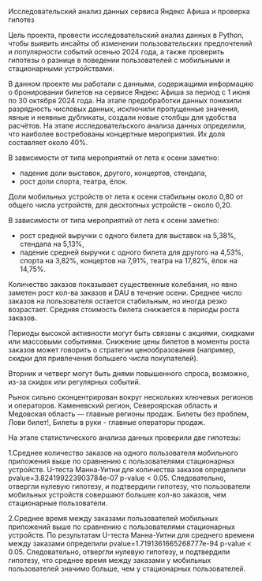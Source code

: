 Исследовательский анализ данных сервиса Яндекс Афиша и проверка гипотез

Цель проекта, провести исследовательский анализ данных в Python, чтобы выявить инсайты об изменении пользовательских предпочтений и популярности событий осенью 2024 года, а также проверить гипотезы о разнице в поведении пользователей с мобильными и стационарными устройствами.
 

В данном проекте мы работали с данными, содержащими информацию о бронировании билетов на сервисе Яндекс Афиша за период с 1 июня по 30 октября 2024 года. 
    На этапе предобработки данных понизили разрядность числовых данных, исключили пропущенные значения, явные и неявные дубликаты, создали новые столбцы для удобства расчётов. 
    На этапе исследовательского анализа данных определили, что наиболее востребованы концертные мероприятия. Их доля составляет около 40%.
    
 В зависимости от типа мероприятий от лета к осени заметно:
- падение доли выставок, другого, концертов, стендапа, 
- рост доли спорта, театра, ёлок.
    
Доли мобильных устройств от лета к осени стабильны около 0,80 от общего числа устройств, для десктопных устройств – около 0,20. 
    
В зависимости от типа мероприятий от лета к осени заметно:
- рост средней выручки с одного билета для выставок на 5,38%, стендапа на 5,13%, 
- падение средней выручки с одного билета для другого на 4,53%, спорта на 3,82%, концертов на 7,91%, театра на 17,82%, ёлок на 14,75%.

Количество заказов показывает существенные колебания, но явно заметен рост кол-ва заказов и DAU в течение осени. Среднее число заказов на пользователя остается стабильным, но иногда резко возрастает. Средняя стоимость билета снижается в периоды роста заказов.
    
Периоды высокой активности могут быть связаны с акциями, скидками или массовыми событиями. Снижение цены билетов в моменты роста заказов может говорить о стратегии ценообразования (например, скидки для привлечения большего числа покупателей).
    
Вторник и четверг могут быть днями повышенного спроса, возможно, из-за скидок или регулярных событий.

Рынок сильно сконцентрирован вокруг нескольких ключевых регионов и операторов.
    Каменевский регион, Североярская область и Медовская область  — главные регионы продаж. 
    Билеты без проблем, Лови билет!, Билеты в руки - главные операторы продаж.

На этапе статистического анализа данных проверили две гипотезы:
    
1.Среднее количество заказов на одного пользователя мобильного приложения выше по сравнению с пользователями стационарных устройств.
    U-теста Манна-Уитни для количества заказов определили pvalue=3.824199223903784e-07
p-value < 0.05. Следовательно, отвергли нулевую гипотезу, и подтвердили гипотезу, что пользователи мобильных устройств совершают большее кол-во заказов, чем стационарные пользователи. 
               
2.Среднее время между заказами пользователей мобильных приложений выше по сравнению с пользователями стационарных устройств.
    По результатам U-теста Манна-Уитни для среднего времени между заказами определили pvalue=1.7191361665268777e-94
p-value < 0.05. Следовательно, отвергли нулевую гипотезу, и подтвердили гипотезу, что среднее время между заказами у мобильных пользователей значимо больше, чем у стационарных пользователей.